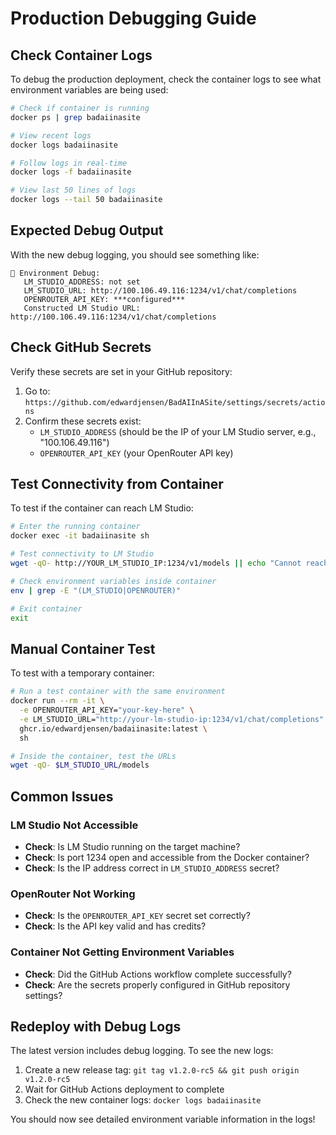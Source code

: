 # Production Debugging Guide

## Check Container Logs

To debug the production deployment, check the container logs to see what environment variables are being used:

```bash
# Check if container is running
docker ps | grep badaiinasite

# View recent logs
docker logs badaiinasite

# Follow logs in real-time
docker logs -f badaiinasite

# View last 50 lines of logs
docker logs --tail 50 badaiinasite
```

## Expected Debug Output

With the new debug logging, you should see something like:

```
🔧 Environment Debug:
   LM_STUDIO_ADDRESS: not set
   LM_STUDIO_URL: http://100.106.49.116:1234/v1/chat/completions
   OPENROUTER_API_KEY: ***configured***
   Constructed LM Studio URL: http://100.106.49.116:1234/v1/chat/completions
```

## Check GitHub Secrets

Verify these secrets are set in your GitHub repository:

1. Go to: `https://github.com/edwardjensen/BadAIInASite/settings/secrets/actions`
2. Confirm these secrets exist:
   - `LM_STUDIO_ADDRESS` (should be the IP of your LM Studio server, e.g., "100.106.49.116")
   - `OPENROUTER_API_KEY` (your OpenRouter API key)

## Test Connectivity from Container

To test if the container can reach LM Studio:

```bash
# Enter the running container
docker exec -it badaiinasite sh

# Test connectivity to LM Studio
wget -qO- http://YOUR_LM_STUDIO_IP:1234/v1/models || echo "Cannot reach LM Studio"

# Check environment variables inside container
env | grep -E "(LM_STUDIO|OPENROUTER)"

# Exit container
exit
```

## Manual Container Test

To test with a temporary container:

```bash
# Run a test container with the same environment
docker run --rm -it \
  -e OPENROUTER_API_KEY="your-key-here" \
  -e LM_STUDIO_URL="http://your-lm-studio-ip:1234/v1/chat/completions" \
  ghcr.io/edwardjensen/badaiinasite:latest \
  sh

# Inside the container, test the URLs
wget -qO- $LM_STUDIO_URL/models
```

## Common Issues

### LM Studio Not Accessible
- **Check**: Is LM Studio running on the target machine?
- **Check**: Is port 1234 open and accessible from the Docker container?
- **Check**: Is the IP address correct in `LM_STUDIO_ADDRESS` secret?

### OpenRouter Not Working
- **Check**: Is the `OPENROUTER_API_KEY` secret set correctly?
- **Check**: Is the API key valid and has credits?

### Container Not Getting Environment Variables
- **Check**: Did the GitHub Actions workflow complete successfully?
- **Check**: Are the secrets properly configured in GitHub repository settings?

## Redeploy with Debug Logs

The latest version includes debug logging. To see the new logs:

1. Create a new release tag: `git tag v1.2.0-rc5 && git push origin v1.2.0-rc5`
2. Wait for GitHub Actions deployment to complete
3. Check the new container logs: `docker logs badaiinasite`

You should now see detailed environment variable information in the logs!
